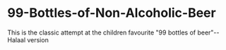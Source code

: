 # 99-Bottles-of-Non-Alcoholic-Beer
This is the classic attempt at the children favourite "99 bottles of beer"-- Halaal version
